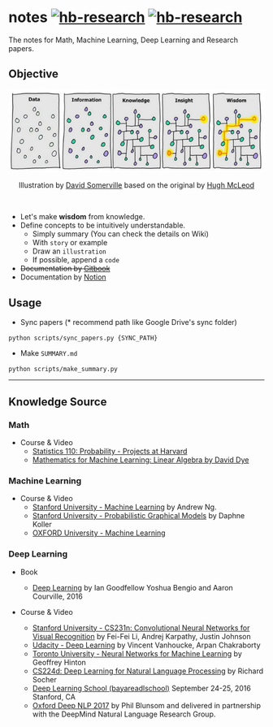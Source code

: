 # notes [![hb-research](https://img.shields.io/badge/hb--research-notes-green.svg?style=flat&colorA=448C57&colorB=555555)](https://github.com/hb-research) [![hb-research](https://img.shields.io/badge/HB--Wiki-Notion-green.svg?style=flat&colorA=448C59&colorB=555555)](https://github.com/hb-research)


The notes for Math, Machine Learning, Deep Learning and Research papers.


## Objective

![image](images/data_to_wisdom.jpg)

<p align="center">
Illustration by <a href="http://www.smrvl.com/blog/">David Somerville</a> based on the original by <a href="https://twitter.com/gapingvoid/statuses/423952995240648704">Hugh McLeod</a>
</p>

<br/>

- Let's make **wisdom** from knowledge.
- Define concepts to be intuitively understandable.
    * Simply summary (You can check the details on Wiki)
    * With `story` or example
    * Draw an `illustration`
    * If possible, append a `code`
- ~~Documentation by [Gitbook](https://humanbrain.gitbook.io/notes/)~~
- Documentation by [Notion](https://www.notion.so/Machine-Learninig-5e1a0088828045e995b07f34a05a614a)

## Usage

- Sync papers (* recommend path like Google Drive's sync folder) 
 
```
python scripts/sync_papers.py {SYNC_PATH}
```

- Make `SUMMARY.md`

```
python scripts/make_summary.py
```

---


## Knowledge Source

### Math

- Course & Video
	* [Statistics 110: Probability - Projects at Harvard](https://www.youtube.com/playlist?list=PL2SOU6wwxB0uwwH80KTQ6ht66KWxbzTIo)
	* [Mathematics for Machine Learning: Linear Algebra by David Dye](https://www.coursera.org/learn/linear-algebra-machine-learning)

### Machine Learning
	
- Course & Video
	* [Stanford University - Machine Learning](https://www.coursera.org/learn/machine-learning) by Andrew Ng.
	* [Stanford University - Probabilistic Graphical Models](https://www.coursera.org/course/pgm) by Daphne Koller
	* [OXFORD University - Machine Learning](https://www.cs.ox.ac.uk/people/nando.defreitas/machinelearning/)

### Deep Learning

- Book
    * [Deep Learning](http://www.deeplearningbook.org/) by Ian Goodfellow Yoshua Bengio and Aaron Courville, 2016

- Course & Video
	* [Stanford University - CS231n: Convolutional Neural Networks for Visual Recognition](http://cs231n.stanford.edu/index.html) by Fei-Fei Li, Andrej Karpathy, Justin Johnson
	* [Udacity - Deep Learning](https://www.udacity.com/course/deep-learning--ud730) by Vincent Vanhoucke, Arpan Chakraborty
	* [Toronto University - Neural Networks for Machine Learning](https://www.coursera.org/course/neuralnets) by Geoffrey Hinton
	* [CS224d: Deep Learning for Natural Language Processing](http://cs224d.stanford.edu/index.html) by Richard Socher
	* [Deep Learning School (bayareadlschool)](http://www.bayareadlschool.org/) September 24-25, 2016 Stanford, CA
	* [Oxford Deep NLP 2017](https://github.com/oxford-cs-deepnlp-2017/lectures) by  Phil Blunsom and delivered in partnership with the DeepMind Natural Language Research Group.